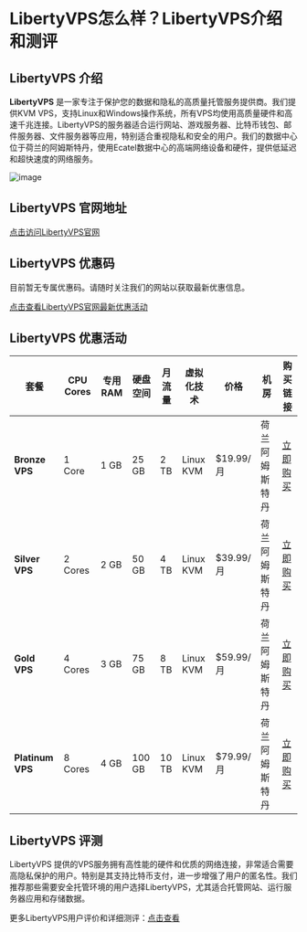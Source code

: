 # LibertyVPS怎么样？LibertyVPS介绍和测评

## LibertyVPS 介绍

**LibertyVPS** 是一家专注于保护您的数据和隐私的高质量托管服务提供商。我们提供KVM VPS，支持Linux和Windows操作系统，所有VPS均使用高质量硬件和高速千兆连接。LibertyVPS的服务器适合运行网站、游戏服务器、比特币钱包、邮件服务器、文件服务器等应用，特别适合重视隐私和安全的用户。我们的数据中心位于荷兰的阿姆斯特丹，使用Ecatel数据中心的高端网络设备和硬件，提供低延迟和超快速度的网络服务。

![image](https://github.com/user-attachments/assets/6d87d634-2ea5-4680-a838-5b6f69519407)

## LibertyVPS 官网地址

[点击访问LibertyVPS官网](https://libertyvps.net/clients/aff.php?aff=151)

## LibertyVPS 优惠码

目前暂无专属优惠码。请随时关注我们的网站以获取最新优惠信息。

[点击查看LibertyVPS官网最新优惠活动](https://libertyvps.net/clients/aff.php?aff=151)

## LibertyVPS 优惠活动
| 套餐         | CPU Cores | 专用RAM | 硬盘空间 | 月流量  | 虚拟化技术 | 价格          | 机房       | 购买链接                                     |
| ------------ | --------- | ------- | -------- | ------- | ---------- | ------------- | ---------- | ---------------------------------------- |
| **Bronze VPS** | 1 Core    | 1 GB    | 25 GB    | 2 TB    | Linux KVM  | $19.99/月     | 荷兰阿姆斯特丹 | [立即购买](https://libertyvps.net/clients/aff.php?aff=151) |
| **Silver VPS** | 2 Cores   | 2 GB    | 50 GB    | 4 TB    | Linux KVM  | $39.99/月     | 荷兰阿姆斯特丹 | [立即购买](https://libertyvps.net/clients/aff.php?aff=151) |
| **Gold VPS**   | 4 Cores   | 3 GB    | 75 GB    | 8 TB    | Linux KVM  | $59.99/月     | 荷兰阿姆斯特丹 | [立即购买](https://libertyvps.net/clients/aff.php?aff=151) |
| **Platinum VPS** | 8 Cores  | 4 GB    | 100 GB   | 10 TB   | Linux KVM  | $79.99/月     | 荷兰阿姆斯特丹 | [立即购买](https://libertyvps.net/clients/aff.php?aff=151) |

## LibertyVPS 评测
LibertyVPS 提供的VPS服务拥有高性能的硬件和优质的网络连接，非常适合需要高隐私保护的用户。特别是其支持比特币支付，进一步增强了用户的匿名性。我们推荐那些需要安全托管环境的用户选择LibertyVPS，尤其适合托管网站、运行服务器应用和存储数据。

更多LibertyVPS用户评价和详细测评：[点击查看](https://libertyvps.net/clients/aff.php?aff=151)
